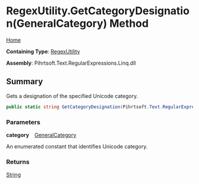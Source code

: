 # RegexUtility\.GetCategoryDesignation\(GeneralCategory\) Method

[Home](../../../../../../README.md)

**Containing Type**: [RegexUtility](../README.md)

**Assembly**: Pihrtsoft\.Text\.RegularExpressions\.Linq\.dll

## Summary

Gets a designation of the specified Unicode category\.

```csharp
public static string GetCategoryDesignation(Pihrtsoft.Text.RegularExpressions.Linq.GeneralCategory category)
```

### Parameters

**category** &ensp; [GeneralCategory](../../GeneralCategory/README.md)

An enumerated constant that identifies Unicode category\.

### Returns

[String](https://docs.microsoft.com/en-us/dotnet/api/system.string)

